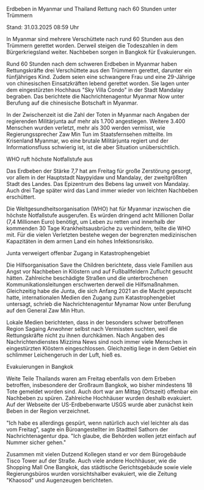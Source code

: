 
Erdbeben in Myanmar und Thailand
Rettung nach 60 Stunden unter Trümmern


Stand: 31.03.2025 08:59 Uhr


In Myanmar sind mehrere Verschüttete nach rund 60 Stunden aus den Trümmern gerettet worden. Derweil steigen die Todeszahlen in dem Bürgerkriegsland weiter. Nachbeben sorgen in Bangkok für Evakuierungen.



Rund 60 Stunden nach dem schweren Erdbeben in Myanmar haben Rettungskräfte drei Verschüttete aus den Trümmern gerettet, darunter ein fünfjähriges Kind. Zudem seien eine schwangere Frau und eine 29-Jährige von chinesischen Einsatzkräften lebend gerettet worden. Sie lagen unter dem eingestürzten Hochhaus "Sky Villa Condo" in der Stadt Mandalay begraben. Das berichtete die Nachrichtenagentur Myanmar Now unter Berufung auf die chinesische Botschaft in Myanmar. 


In der Zwischenzeit ist die Zahl der Toten in Myanmar nach Angaben der regierenden Militärjunta auf mehr als 1.700 angestiegen. Weitere 3.400 Menschen wurden verletzt, mehr als 300 werden vermisst, wie Regierungssprecher Zaw Min Tun im Staatsfernsehen mitteilte. Im Krisenland Myanmar, wo eine brutale Militärjunta regiert und der Informationsfluss schwierig ist, ist die aber Situation unübersichtlich.

WHO ruft höchste Notfallstufe aus


Das Erdbeben der Stärke 7,7 hat am Freitag für große Zerstörung gesorgt, vor allem in der Hauptstadt Naypyidaw und Mandalay, der zweitgrößten Stadt des Landes. Das Epizentrum des Bebens lag unweit von Mandalay. Auch drei Tage später wird das Land immer wieder von leichten Nachbeben erschüttert.


Die Weltgesundheitsorganisation (WHO) hat für Myanmar inzwischen die höchste Notfallstufe ausgerufen. Es würden dringend acht Millionen Dollar (7,4 Millionen Euro) benötigt, um Leben zu retten und innerhalb der kommenden 30 Tage Krankheitsausbrüche zu verhindern, teilte die WHO mit. Für die vielen Verletzten bestehe wegen der begrenzten medizinischen Kapazitäten in dem armen Land ein hohes Infektionsrisiko.

Junta verweigert offenbar Zugang in Katastrophengebiet


Die Hilfsorganisation Save the Children berichtete, dass viele Familien aus Angst vor Nachbeben in Klöstern und auf Fußballfeldern Zuflucht gesucht hätten. Zahlreiche beschädigte Straßen und die unterbrochenen Kommunikationsleitungen erschwerten derweil die Hilfsmaßnahmen. Gleichzeitig habe die Junta, die sich Anfang 2021 an die Macht geputscht hatte, internationalen Medien den Zugang zum Katastrophengebiet untersagt, schrieb die Nachrichtenagentur Mynamar Now unter Berufung auf den General Zaw Min Htun.


Lokale Medien berichteten, dass in der besonders schwer betroffenen Region Sagaing Anwohner selbst nach Vermissten suchten, weil die Rettungskräfte nicht zu ihnen durchkämen. Nach Angaben des Nachrichtendienstes Mizzima News sind noch immer viele Menschen in eingestürzten Klöstern eingeschlossen. Gleichzeitig liege in dem Gebiet ein schlimmer Leichengeruch in der Luft, hieß es. 

Evakuierungen in Bangkok


Weite Teile Thailands waren am Freitag ebenfalls von dem Erbeben betroffen, insbesondere der Großraum Bangkok, wo bisher mindestens 18 Tote gemeldet worden sind. Auch dort war am Mittag (Ortszeit) offenbar ein Nachbeben zu spüren. Zahlreiche Hochhäuser wurden deshalb evakuiert. Auf der Webseite der US-Erdbebenwarte USGS wurde aber zunächst kein Beben in der Region verzeichnet. 


"Ich habe es allerdings gespürt, wenn natürlich auch viel leichter als das vom Freitag", sagte ein Büroangestellter im Stadtteil Sathorn der Nachrichtenagentur dpa. "Ich glaube, die Behörden wollen jetzt einfach auf Nummer sicher gehen."


Zusammen mit vielen Dutzend Kollegen stand er vor dem Bürogebäude Tisco Tower auf der Straße. Auch viele andere Hochhäuser, wie die Shopping Mall One Bangkok, das städtische Gerichtsgebäude sowie viele Regierungsbüros wurden vorsichtshalber evakuiert, wie die Zeitung "Khaosod" und Augenzeugen berichteten.

